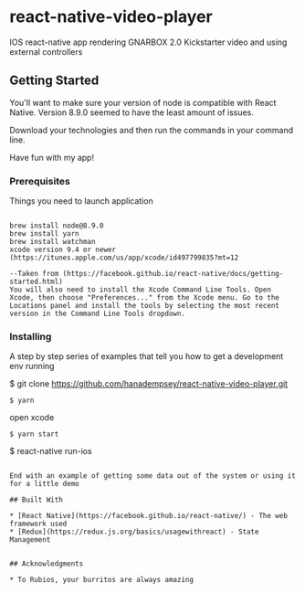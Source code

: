 # react-native-video-player

IOS react-native app rendering GNARBOX 2.0 Kickstarter video and using external controllers 

## Getting Started

You'll want to make sure your version of node is compatible with React Native. Version 8.9.0 seemed to have the least amount of issues. 

Download your technologies and then run the commands in your command line.

Have fun with my app! 

### Prerequisites

Things you need to launch application 

```

brew install node@8.9.0
brew install yarn
brew install watchman
xcode version 9.4 or newer (https://itunes.apple.com/us/app/xcode/id497799835?mt=12

--Taken from (https://facebook.github.io/react-native/docs/getting-started.html)
You will also need to install the Xcode Command Line Tools. Open Xcode, then choose "Preferences..." from the Xcode menu. Go to the Locations panel and install the tools by selecting the most recent version in the Command Line Tools dropdown.

```

### Installing

A step by step series of examples that tell you how to get a development env running

$ git clone https://github.com/hanadempsey/react-native-video-player.git

```
$ yarn

```
open xcode

```
$ yarn start 

```
$ react-native run-ios

```

End with an example of getting some data out of the system or using it for a little demo

## Built With

* [React Native](https://facebook.github.io/react-native/) - The web framework used
* [Redux](https://redux.js.org/basics/usagewithreact) - State Management


## Acknowledgments

* To Rubios, your burritos are always amazing


